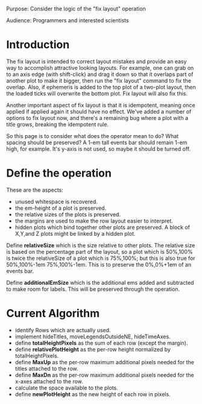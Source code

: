 Purpose: Consider the logic of the "fix layout" operation

Audience: Programmers and interested scientists

# Introduction

The fix layout is intended to correct layout mistakes and provide an
easy way to accomplish attractive looking layouts. For example, one can
grab on to an axis edge (with shift-click) and drag it down so that it
overlaps part of another plot to make it bigger, then run the "fix
layout" command to fix the overlap. Also, if ephemeris is added to the
top plot of a two-plot layout, then the loaded ticks will overwrite the
bottom plot. Fix layout will also fix this.

Another important aspect of fix layout is that it is idempotent, meaning
once applied if applied again it should have no effect. We've added a
number of options to fix layout now, and there's a remaining bug where a
plot with a title grows, breaking the idempotent rule.

So this page is to consider what does the operator mean to do? What
spacing should be preserved? A 1-em tall events bar should remain 1-em
high, for example. It's y-axis is not used, so maybe it should be turned
off.

# Define the operation

These are the aspects:

  - unused whitespace is recovered.
  - the em-height of a plot is preserved.
  - the relative sizes of the plots is preserved.
  - the margins are used to make the row layout easier to interpret.
  - hidden plots which bind together other plots are preserved. A block
    of X,Y,and Z plots might be linked by a hidden plot.

Define **relativeSize** which is the size relative to other plots. The
relative size is based on the percentage part of the layout, so a plot
which is 50%,100% is twice the relativeSize of a plot which is 75%,100%;
but this is also true for 50%,100%-1em 75%,100%-1em. This is to preserve
the 0%,0%+1em of an events bar.

Define **additionalEmSize** which is the additional ems added and
subtracted to make room for labels. This will be preserved through the
operation.

# Current Algorithm

  - identify Rows which are actually used.
  - implement hideTitles, moveLegendsOutsideNE, hideTimeAxes.
  - define **totalHeightPixels** as the sum of each row (except the
    margin).
  - define **relativePlotHeight** as the per-row height normalized by
    totalHeightPixels.
  - define **MaxUp** as the per-row maximum additional pixels needed for
    the titles attached to the row.
  - define **MaxDn** as the per-row maximum additional pixels needed for
    the x-axes attached to the row.
  - calculate the space available to the plots.
  - define **newPlotHeight** as the new height of each row in pixels.

